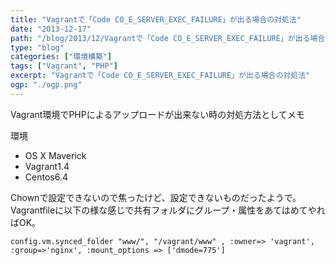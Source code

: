 ```yaml
---
title: "Vagrantで「Code CO_E_SERVER_EXEC_FAILURE」が出る場合の対処法"
date: "2013-12-17"
path: "/blog/2013/12/Vagrantで「Code CO_E_SERVER_EXEC_FAILURE」が出る場合の対処法/"
type: "blog"
categories: ["環境構築"]
tags: ["Vagrant", "PHP"]
excerpt: "Vagrantで「Code CO_E_SERVER_EXEC_FAILURE」が出る場合の対処法"
ogp: "./ogp.png"
---
```


Vagrant環境でPHPによるアップロードが出来ない時の対処方法としてメモ

環境  
- OS X Maverick  
- Vagrant1.4  
- Centos6.4

Chownで設定できないので焦ったけど、設定できないものだったようで。 Vagrantfileに以下の様な感じで共有フォルダにグループ・属性をあてはめてやればOK。

```
config.vm.synced_folder "www/", "/vagrant/www" , :owner=> 'vagrant', :group=>'nginx', :mount_options => ['dmode=775']
```
